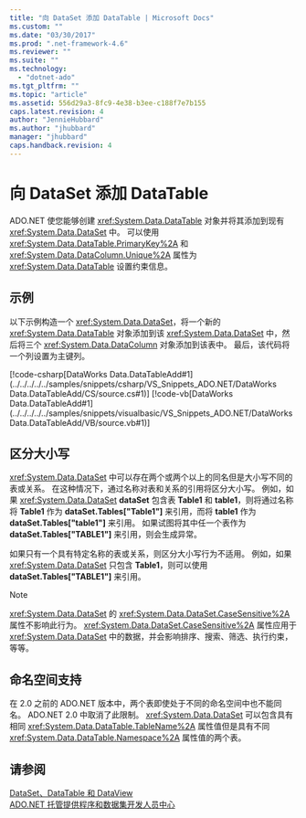 ```yaml
---
title: "向 DataSet 添加 DataTable | Microsoft Docs"
ms.custom: ""
ms.date: "03/30/2017"
ms.prod: ".net-framework-4.6"
ms.reviewer: ""
ms.suite: ""
ms.technology: 
  - "dotnet-ado"
ms.tgt_pltfrm: ""
ms.topic: "article"
ms.assetid: 556d29a3-8fc9-4e38-b3ee-c188f7e7b155
caps.latest.revision: 4
author: "JennieHubbard"
ms.author: "jhubbard"
manager: "jhubbard"
caps.handback.revision: 4
---
```

# 向 DataSet 添加 DataTable
ADO.NET 使您能够创建 <xref:System.Data.DataTable> 对象并将其添加到现有 <xref:System.Data.DataSet> 中。  可以使用 <xref:System.Data.DataTable.PrimaryKey%2A> 和 <xref:System.Data.DataColumn.Unique%2A> 属性为 <xref:System.Data.DataTable> 设置约束信息。  
  
## 示例  
 以下示例构造一个 <xref:System.Data.DataSet>，将一个新的 <xref:System.Data.DataTable> 对象添加到该 <xref:System.Data.DataSet> 中，然后将三个 <xref:System.Data.DataColumn> 对象添加到该表中。  最后，该代码将一个列设置为主键列。  
  
 [!code-csharp[DataWorks Data.DataTableAdd#1](../../../../../samples/snippets/csharp/VS_Snippets_ADO.NET/DataWorks Data.DataTableAdd/CS/source.cs#1)]
 [!code-vb[DataWorks Data.DataTableAdd#1](../../../../../samples/snippets/visualbasic/VS_Snippets_ADO.NET/DataWorks Data.DataTableAdd/VB/source.vb#1)]  
  
## 区分大小写  
 <xref:System.Data.DataSet> 中可以存在两个或两个以上的同名但是大小写不同的表或关系。  在这种情况下，通过名称对表和关系的引用将区分大小写。  例如，如果 <xref:System.Data.DataSet> **dataSet** 包含表 **Table1** 和 **table1**，则将通过名称将 **Table1** 作为 **dataSet.Tables\["Table1"\]** 来引用，而将 **table1** 作为 **dataSet.Tables\["table1"\]** 来引用。  如果试图将其中任一个表作为 **dataSet.Tables\["TABLE1"\]** 来引用，则会生成异常。  
  
 如果只有一个具有特定名称的表或关系，则区分大小写行为不适用。  例如，如果 <xref:System.Data.DataSet> 只包含 **Table1**，则可以使用 **dataSet.Tables\["TABLE1"\]** 来引用。  
  
> [!NOTE]
>  <xref:System.Data.DataSet> 的 <xref:System.Data.DataSet.CaseSensitive%2A> 属性不影响此行为。  <xref:System.Data.DataSet.CaseSensitive%2A> 属性应用于 <xref:System.Data.DataSet> 中的数据，并会影响排序、搜索、筛选、执行约束，等等。  
  
## 命名空间支持  
 在 2.0 之前的 ADO.NET 版本中，两个表即使处于不同的命名空间中也不能同名。  ADO.NET 2.0 中取消了此限制。  <xref:System.Data.DataSet> 可以包含具有相同 <xref:System.Data.DataTable.TableName%2A> 属性值但是具有不同 <xref:System.Data.DataTable.Namespace%2A> 属性值的两个表。  
  
## 请参阅  
 [DataSet、DataTable 和 DataView](../../../../../docs/framework/data/adonet/dataset-datatable-dataview/index.md)   
 [ADO.NET 托管提供程序和数据集开发人员中心](http://go.microsoft.com/fwlink/?LinkId=217917)